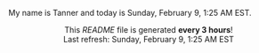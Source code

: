 My name is Tanner and today is Sunday, February 9, 1:25 AM EST.

<p align="center">This <i>README</i> file is generated <b>every 3 hours</b>!</br>Last refresh: Sunday, February 9, 1:25 AM EST<br /></p>
